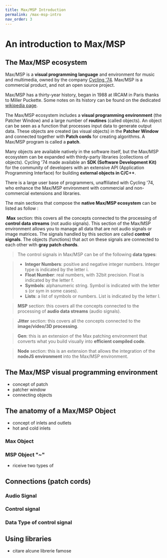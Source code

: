 ```yaml
---
title: Max/MSP Introduction
permalink: /max-msp-intro
nav_order: 3
---
```


# An introduction to Max/MSP

## The Max/MSP ecosystem
Max/MSP is a **visual programming language** and environment for music and multimedia, owned by the company [Cycling '74](https://cycling74.com/). Max/MSP is a commercial product, and not an open source project. 

Max/MSP has a thirty-year history, began in 1988 at IRCAM in Paris thanks to Miller Puckette. Some notes on its history can be found on the dedicated [wikipedia page](https://en.wikipedia.org/wiki/Max_(software)).

The Max/MSP ecosystem includes a **visual programming environment** (the Patcher Window) and a large number of **routines** (called objects). An object can be seen as a function that processes input data to generate output data. These objects are created (as visual objects) in the **Patcher Window** and connected together with **Patch cords** for creating algorithms. A Max/MSP program is called a **patch**.

Many objects are available natively in the software itself, but the Max/MSP ecosystem can be expanded with thirdy-party libraries (collections of objects). Cycling '74 made available an **SDK (Software Development Kit)** for the community of developers with an extensive API (Application Programming Interface) for building **external objects in C/C++**. 

There is a large user base of programmers, unaffiliated with Cycling '74, who enhance the Max/MSP environment with commercial and non-commercial extensions and libraries. 

The main sections that compose the **native Max/MSP ecosystem** can be listed as follow :   

 **Max** section: this covers all the concepts connected to the processing of **control data streams** (not audio signals). This section of the Max/MSP environment allows you to manage all data that are not audio signals or image matrices. The signals handled by this section are called **control signals**. The objects (functions) that act on these signals are connected to each other with **gray patch chords**. 

> The control signals in Max/MSP can be of the following **data types**:

> - **Integer Numbers**: positive and negative integer numbers. Integer type is indicated by the letter i.
> - **Float Number**: real numbers, with 32bit precision. Float is indicated by the letter f.
> - **Symbols**: alphanumeric string. Symbol is indicated with the letter s (or sym in some cases). 
> - **Lists**: a list of symbols or numbers. List is indicated by the letter l. 
  
> **MSP** section: this covers all the concepts connected to the processing of **audio data streams** (audio signals).  
 
> **Jitter** section: this covers all the concepts connected to the **image/video/3D processing**.  

> **Gen**: this is an extension of the Max patching environment that converts what you build visually into **efficient compiled code**.

> **Node** section: this is an extension that allows the integration of the **nodeJS environment** into the Max/MSP environment.



## The Max/MSP visual programming environment
- concept of patch
- patcher window
- connecting objects


## The anatomy of a Max/MSP Object
- concept of inlets and outlets
- hot and cold inlets

### Max Object

### MSP Object "~"
- riceive two types of 



## Connections (patch cords)

### Audio Signal

### Control signal 

### Data Type of control signal



## Using libraries
- citare alcune librerie famose





